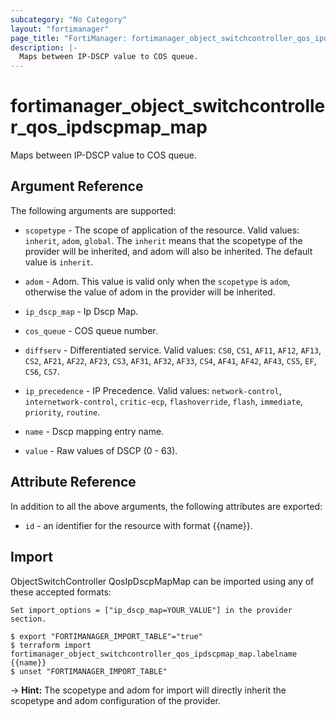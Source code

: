 ```yaml
---
subcategory: "No Category"
layout: "fortimanager"
page_title: "FortiManager: fortimanager_object_switchcontroller_qos_ipdscpmap_map"
description: |-
  Maps between IP-DSCP value to COS queue.
---
```


# fortimanager_object_switchcontroller_qos_ipdscpmap_map
Maps between IP-DSCP value to COS queue.

## Argument Reference


The following arguments are supported:

* `scopetype` - The scope of application of the resource. Valid values: `inherit`, `adom`, `global`. The `inherit` means that the scopetype of the provider will be inherited, and adom will also be inherited. The default value is `inherit`.
* `adom` - Adom. This value is valid only when the `scopetype` is `adom`, otherwise the value of adom in the provider will be inherited.
* `ip_dscp_map` - Ip Dscp Map.

* `cos_queue` - COS queue number.
* `diffserv` - Differentiated service. Valid values: `CS0`, `CS1`, `AF11`, `AF12`, `AF13`, `CS2`, `AF21`, `AF22`, `AF23`, `CS3`, `AF31`, `AF32`, `AF33`, `CS4`, `AF41`, `AF42`, `AF43`, `CS5`, `EF`, `CS6`, `CS7`.

* `ip_precedence` - IP Precedence. Valid values: `network-control`, `internetwork-control`, `critic-ecp`, `flashoverride`, `flash`, `immediate`, `priority`, `routine`.

* `name` - Dscp mapping entry name.
* `value` - Raw values of DSCP (0 - 63).


## Attribute Reference

In addition to all the above arguments, the following attributes are exported:
* `id` - an identifier for the resource with format {{name}}.

## Import

ObjectSwitchController QosIpDscpMapMap can be imported using any of these accepted formats:
```
Set import_options = ["ip_dscp_map=YOUR_VALUE"] in the provider section.

$ export "FORTIMANAGER_IMPORT_TABLE"="true"
$ terraform import fortimanager_object_switchcontroller_qos_ipdscpmap_map.labelname {{name}}
$ unset "FORTIMANAGER_IMPORT_TABLE"
```
-> **Hint:** The scopetype and adom for import will directly inherit the scopetype and adom configuration of the provider.

